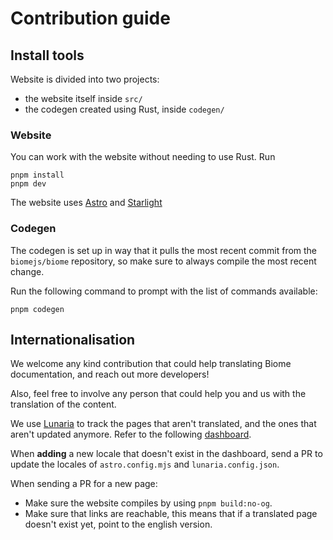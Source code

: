 # Contribution guide

## Install tools

Website is divided into two projects:

- the website itself inside `src/`
- the codegen created using Rust, inside `codegen/`

### Website

You can work with the website without needing to use Rust. Run

```shell
pnpm install
pnpm dev
```

The website uses [Astro](https://astro.build) and [Starlight](https://starlight.astro.build)

### Codegen

The codegen is set up in way that it pulls the most recent commit from the
`biomejs/biome` repository, so make sure to always compile the most recent change.

Run the following command to prompt with the list of commands available:

```shell
pnpm codegen
```

## Internationalisation

We welcome any kind contribution that could help translating Biome documentation, and reach out more developers!

Also, feel free to involve any person that could help you and us with the translation of the content.

We use [Lunaria](https://lunaria.dev/) to track the pages that aren't translated, and the ones that aren't updated anymore. Refer to the following [dashboard](https://biomejs.dev/i18n-dashboard/).

When **adding** a new locale that doesn't exist in the dashboard, send a PR to update the locales of
`astro.config.mjs` and `lunaria.config.json`.

When sending a PR for a new page:

- Make sure the website compiles by using `pnpm build:no-og`.
- Make sure that links are reachable, this means that if a translated page doesn't exist yet, point to the english version.